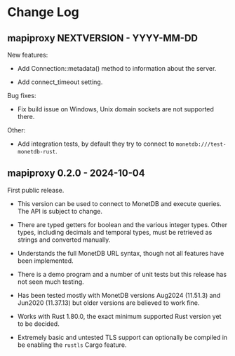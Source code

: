 # Change Log

## mapiproxy NEXTVERSION - YYYY-MM-DD

New features:

- Add Connection::metadata() method to information about the server.

- Add connect_timeout setting.

Bug fixes:

- Fix build issue on Windows, Unix domain sockets are not supported there.

Other:

- Add integration tests, by default they try to connect to
  `monetdb:///test-monetdb-rust`.


## mapiproxy 0.2.0 - 2024-10-04

First public release.

- This version can be used to connect to MonetDB and execute queries.
  The API is subject to change.

- There are typed getters for boolean and the various integer types.
  Other types, including decimals and temporal types, must be retrieved
  as strings and converted manually.

- Understands the full MonetDB URL syntax, though not all features have been
  implemented.

- There is a demo program and a number of unit tests but this release has
  not seen much testing.

- Has been tested mostly with MonetDB versions Aug2024 (11.51.3) and
  Jun2020 (11.37.13) but older versions are believed to work fine.

- Works with Rust 1.80.0, the exact minimum supported Rust version yet to be
  decided.

- Extremely basic and untested TLS support can optionally be compiled in
  be enabling the `rustls` Cargo feature.

